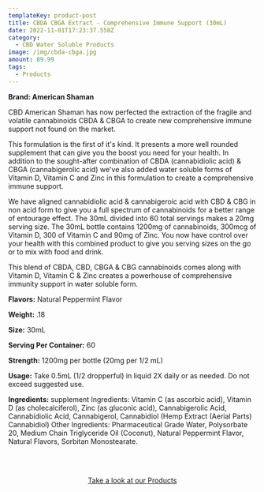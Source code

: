 ```yaml
---
templateKey: product-post
title: CBDA CBGA Extract - Comprehensive Immune Support (30mL)
date: 2022-11-01T17:23:37.558Z
category:
  - CBD Water Soluble Products
image: /img/cbda-cbga.jpg
amount: 89.99
tags:
  - Products
---
```

 **Brand: American Shaman**

CBD American Shaman has now perfected the extraction of the fragile and volatile cannabinoids CBDA & CBGA to create new comprehensive immune support not found on the market. 

This formulation is the first of it's kind.  It presents a more well rounded supplement that can give you the boost you need for your health. In addition to the sought-after combination of CBDA (cannabidiolic acid) & CBGA (cannabigerolic acid) we've also added water soluble forms of Vitamin D, Vitamin C and Zinc in this formulation to create a comprehensive immune support.

We have aligned cannabidiolic acid & cannabigeroic acid with CBD & CBG in non acid form to give you a full spectrum of cannabinoids for a better range of entourage effect. The 30mL divided into 60 total servings makes a 20mg serving size. The 30mL bottle contains 1200mg of cannabinoids, 300mcg of Vitamin D, 300 of Vitamin C and 90mg of Zinc. You now have control over your health with this combined product to give you serving sizes on the go or to mix with food and drink.

This blend of CBDA, CBD, CBGA & CBG cannabinoids comes along with Vitamin D, Vitamin C & Zinc creates a powerhouse of comprehensive immunity support in water soluble form.

**Flavors:** Natural Peppermint Flavor

**Weight:** .18

**Size:** 30mL

**Serving Per Container:** 60

**Strength:** 1200mg per bottle (20mg per 1/2 mL)

**Usage:** Take 0.5mL (1/2 dropperful) in liquid 2X daily or as needed. Do not exceed suggested use.

**Ingredients:** supplement Ingredients: Vitamin C (as ascorbic acid), Vitamin D (as cholecalciferol),  Zinc (as gluconic acid), Cannabigerolic Acid, Cannabidiolic Acid, Cannabigerol, Cannabidiol (Hemp Extract (Aerial Parts) Cannabidiol) Other Ingredients: Pharmaceutical Grade Water, Polysorbate 20, Medium Chain Triglyceride Oil (Coconut), Natural Peppermint Flavor, Natural Flavors, Sorbitan Monostearate.

<br><br>

<Center><a class="link-view-more-products" target="_blank" href="https://capitalamericanshaman.com/products">Take a look at our Products</a></Center>